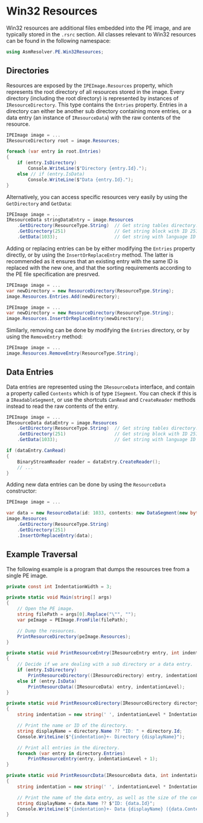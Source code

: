 # Win32 Resources

Win32 resources are additional files embedded into the PE image, and are
typically stored in the `.rsrc` section. All classes relevant to Win32
resources can be found in the following namespace:

``` csharp
using AsmResolver.PE.Win32Resources;
```

## Directories

Resources are exposed by the `IPEImage.Resources` property, which
represents the root directory of all resources stored in the image.
Every directory (including the root directory) is represented by
instances of `IResourceDirectory`. This type contains the `Entries`
property. Entries in a directory can either be another sub directory
containing more entries, or a data entry (an instance of
`IResourceData`) with the raw contents of the resource.

``` csharp
IPEImage image = ...
IResourceDirectory root = image.Resources;

foreach (var entry in root.Entries)
{
    if (entry.IsDirectory)
        Console.WriteLine($"Directory {entry.Id}.");
    else // if (entry.IsData)
        Console.WriteLine($"Data {entry.Id}.");
}
```

Alternatively, you can access specific resources very easily by using
the `GetDirectory` and `GetData`:

``` csharp
IPEImage image = ...
IResourceData stringDataEntry = image.Resources
    .GetDirectory(ResourceType.String)  // Get string tables directory.
    .GetDirectory(251)                  // Get string block with ID 251
    .GetData(1033);                     // Get string with language ID 1033
```

Adding or replacing entries can be by either modifying the `Entries`
property directly, or by using the `InsertOrReplaceEntry` method.
The latter is recommended as it ensures that an existing entry with the
same ID is replaced with the new one, and that the sorting requirements
according to the PE file specification are presrved.

``` csharp
IPEImage image = ...
var newDirectory = new ResourceDirectory(ResourceType.String);
image.Resources.Entries.Add(newDirectory);
```

``` csharp
IPEImage image = ...
var newDirectory = new ResourceDirectory(ResourceType.String);
image.Resources.InsertOrReplaceEntry(newDirectory);
```

Similarly, removing can be done by modifying the `Entries` directory, or
by using the `RemoveEntry` method:

``` csharp
IPEImage image = ...
image.Resources.RemoveEntry(ResourceType.String);
```

## Data Entries

Data entries are represented using the `IResourceData` interface, and
contain a property called `Contents` which is of type `ISegment`. You
can check if this is a `IReadableSegment`, or use the shortcuts
`CanRead` and `CreateReader` methods instead to read the raw contents of
the entry.

``` csharp
IPEImage image = ...
IResourceData dataEntry = image.Resources
    .GetDirectory(ResourceType.String)  // Get string tables directory.
    .GetDirectory(251)                  // Get string block with ID 251
    .GetData(1033);                     // Get string with language ID 1033

if (dataEntry.CanRead)
{
    BinaryStreamReader reader = dataEntry.CreateReader();
    // ...
}
```

Adding new data entries can be done by using the `ResourceData`
constructor:

``` csharp
IPEImage image = ...

var data = new ResourceData(id: 1033, contents: new DataSegment(new byte[] { ... }));
image.Resources
    .GetDirectory(ResourceType.String)
    .GetDirectory(251)
    .InsertOrReplaceEntry(data);
```

## Example Traversal

The following example is a program that dumps the resources tree from a
single PE image.

``` csharp
private const int IndentationWidth = 3;

private static void Main(string[] args)
{
    // Open the PE image.
    string filePath = args[0].Replace("\"", "");
    var peImage = PEImage.FromFile(filePath);

    // Dump the resources.
    PrintResourceDirectory(peImage.Resources);
}

private static void PrintResourceEntry(IResourceEntry entry, int indentationLevel = 0)
{
    // Decide if we are dealing with a sub directory or a data entry.
    if (entry.IsDirectory)
        PrintResourceDirectory((IResourceDirectory) entry, indentationLevel);
    else if (entry.IsData)
        PrintResourcData((IResourceData) entry, indentationLevel);
}

private static void PrintResourceDirectory(IResourceDirectory directory, int indentationLevel = 0)
{
    string indentation = new string(' ', indentationLevel * IndentationWidth);

    // Print the name or ID of the directory.
    string displayName = directory.Name ?? "ID: " + directory.Id;
    Console.WriteLine($"{indentation}+- Directory {displayName}");

    // Print all entries in the directory.
    foreach (var entry in directory.Entries)
        PrintResourceEntry(entry, indentationLevel + 1);
}

private static void PrintResourcData(IResourceData data, int indentationLevel)
{
    string indentation = new string(' ', indentationLevel * IndentationWidth);

    // Print the name of the data entry, as well as the size of the contents.
    string displayName = data.Name ?? $"ID: {data.Id}";
    Console.WriteLine($"{indentation}+- Data {displayName} ({data.Contents.GetPhysicalSize()} bytes)");
}
```
